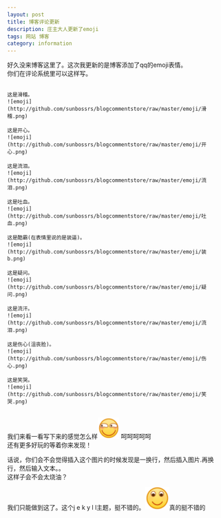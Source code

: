 ```yaml
---
layout: post
title: 博客评论更新
description: 庄主大人更新了emoji
tags: 网站 博客
category: information
---
```

好久没来博客这里了。这次我更新的是博客添加了qq的emoji表情。  
你们在评论系统里可以这样写。  
<pre>
<code class="language-markdown">
这是滑稽。
![emoji](http://github.com/sunbossrs/blogcommentstore/raw/master/emoji/滑稽.png)

这是开心。
![emoji](http://github.com/sunbossrs/blogcommentstore/raw/master/emoji/开心.png) 

这是流泪。
![emoji](http://github.com/sunbossrs/blogcommentstore/raw/master/emoji/流泪.png) 

这是吐血。
![emoji](http://github.com/sunbossrs/blogcommentstore/raw/master/emoji/吐血.png) 

这是酷霸(在表情里说的是装逼)。
![emoji](http://github.com/sunbossrs/blogcommentstore/raw/master/emoji/装b.png) 

这是疑问。
![emoji](http://github.com/sunbossrs/blogcommentstore/raw/master/emoji/疑问.png) 

这是流汗。
![emoji](http://github.com/sunbossrs/blogcommentstore/raw/master/emoji/流泪.png) 

这是伤心(沮丧脸)。
![emoji](http://github.com/sunbossrs/blogcommentstore/raw/master/emoji/伤心.png) 

这是笑哭。
![emoji](http://github.com/sunbossrs/blogcommentstore/raw/master/emoji/笑哭.png) 
</code>
</pre>
我们来看一看写下来的感觉怎么样<img src="//github.com/sunbossrs/blogcommentstore/raw/master/emoji/滑稽.png" width="10%" height="10%" /> 呵呵呵呵呵  
还有更多好玩的等着你来发现！  
  
话说，你们会不会觉得插入这个图片的时候发现是一换行，然后插入图片.再换行，然后输入文本。。  
这样子会不会太烧油？  
  
我们只能做到这了。这个j e k y l l主题，挺不错的。![emoji](//github.com/sunbossrs/blogcommentstore/raw/master/emoji/开心.png)真的挺不错的
